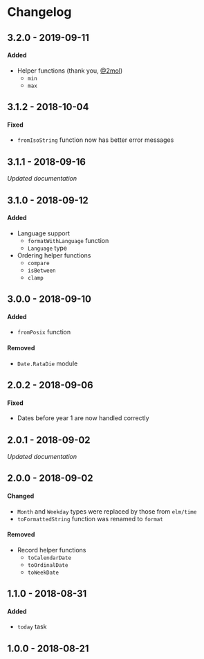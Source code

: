 # Changelog

## 3.2.0 - 2019-09-11

#### Added
- Helper functions (thank you, [@2mol](https://github.com/2mol))
    - `min`
    - `max`


## 3.1.2 - 2018-10-04

#### Fixed
- `fromIsoString` function now has better error messages


## 3.1.1 - 2018-09-16

_Updated documentation_


## 3.1.0 - 2018-09-12

#### Added
- Language support
    - `formatWithLanguage` function
    - `Language` type
- Ordering helper functions
    - `compare`
    - `isBetween`
    - `clamp`


## 3.0.0 - 2018-09-10

#### Added
- `fromPosix` function

#### Removed
- `Date.RataDie` module


## 2.0.2 - 2018-09-06

#### Fixed
- Dates before year 1 are now handled correctly


## 2.0.1 - 2018-09-02

_Updated documentation_


## 2.0.0 - 2018-09-02

#### Changed
- `Month` and `Weekday` types were replaced by those from `elm/time`
- `toFormattedString` function was renamed to `format`

#### Removed
- Record helper functions
    - `toCalendarDate`
    - `toOrdinalDate`
    - `toWeekDate`


## 1.1.0 - 2018-08-31

#### Added
- `today` task


## 1.0.0 - 2018-08-21
